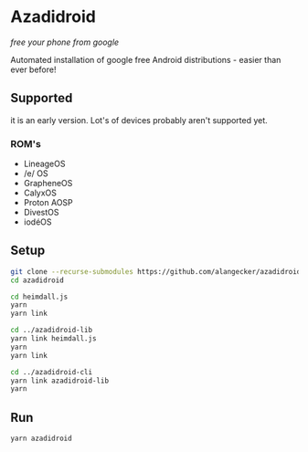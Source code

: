 # Azadidroid
*free your phone from google*

Automated installation of google free Android distributions - easier than ever before!

## Supported 
it is an early version. Lot's of devices probably aren't supported yet.

### ROM's
- LineageOS
- /e/ OS
- GrapheneOS
- CalyxOS
- Proton AOSP
- DivestOS
- iodéOS


## Setup
```bash
git clone --recurse-submodules https://github.com/alangecker/azadidroid.git
cd azadidroid

cd heimdall.js
yarn
yarn link

cd ../azadidroid-lib
yarn link heimdall.js
yarn
yarn link

cd ../azadidroid-cli
yarn link azadidroid-lib
yarn
```

## Run
```bash
yarn azadidroid
```